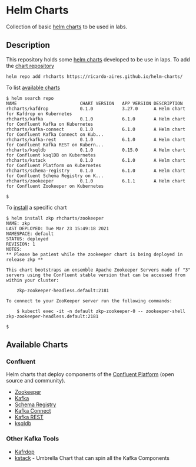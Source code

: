 # Helm Charts

Collection of basic [helm charts](https://helm.sh) to be used in labs.

## Description

This repository holds some [helm charts](https://helm.sh) developed to be use in laps. To add the [chart repository](https://helm.sh/docs/helm/helm_repo_add/)

```shell
helm repo add rhcharts https://ricardo-aires.github.io/helm-charts/
```

To list [available charts](https://helm.sh/docs/helm/helm_search_repo/)

```shell
$ helm search repo
NAME                    	CHART VERSION	APP VERSION	DESCRIPTION
rhcharts/kafdrop        	0.1.0        	3.27.0     	A Helm chart for Kafdrop on Kubernetes
rhcharts/kafka          	0.1.0        	6.1.0      	A Helm chart for Confluent Kafka on Kubernetes
rhcharts/kafka-connect  	0.1.0        	6.1.0      	A Helm chart for Confluent Kafka Connect on Kub...
rhcharts/kafka-rest     	0.1.0        	6.1.0      	A Helm chart for Confluent Kafka REST on Kubern...
rhcharts/ksqldb         	0.1.0        	0.15.0     	A Helm chart for Confluent ksqlDB on Kubernetes
rhcharts/kstack         	0.1.0        	6.1.0      	A Helm chart for Confluent Platform on Kubernetes
rhcharts/schema-registry	0.1.0        	6.1.0      	A Helm chart for Confluent Schema Registry on K...
rhcharts/zookeeper      	0.1.0        	6.1.1      	A Helm chart for Confluent Zookeeper on Kubernetes

$
```

To [install](https://helm.sh/docs/helm/helm_install/) a specific chart

```shells
$ helm install zkp rhcharts/zookeeper
NAME: zkp
LAST DEPLOYED: Tue Mar 23 15:49:18 2021
NAMESPACE: default
STATUS: deployed
REVISION: 1
NOTES:
** Please be patient while the zookeeper chart is being deployed in release zkp **

This chart bootstraps an ensemble Apache Zookeeper Servers made of "3" servers using the Confluent stable version that can be accessed from within your cluster:

    zkp-zookeeper-headless.default:2181

To connect to your ZooKeeper server run the following commands:

    $ kubectl exec -it -n default zkp-zookeeper-0 -- zookeeper-shell zkp-zookeeper-headless.default:2181

$
```

## Available Charts

### Confluent

Helm charts that deploy components of the [Confluent Platform](https://www.confluent.io/product/confluent-platform) (open source and community).

- [Zookeeper](./charts/zookeeper/)
- [Kafka](./charts/kafka/)
- [Schema Registry](./charts/schema-registry/)
- [Kafka Connect](./charts/kafka-connect/)
- [Kafka REST](./charts/kafka-rest/)
- [ksqldb](./charts/ksqldb/)

### Other Kafka Tools

- [Kafrdop](./charts/kafdrop/)
- [kstack](./charts/kstack) - Umbrella Chart that can spin all the Kafka Components
